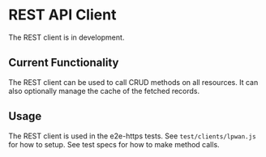 # REST API Client
The REST client is in development.

## Current Functionality
The REST client can be used to call CRUD methods on all resources.
It can also optionally manage the cache of the fetched records.

## Usage
The REST client is used in the e2e-https tests.
See `test/clients/lpwan.js` for how to setup.  See test specs
for how to make method calls.
